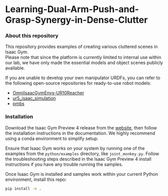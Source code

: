 # Learning-Dual-Arm-Push-and-Grasp-Synergy-in-Dense-Clutter
### About this repository

This repository provides examples of creating various cluttered scenes in Isaac Gym.  
Please note that since the platform is currently limited to internal use within our lab, we have only made the essential models and object scenes publicly available.

If you are unable to develop your own manipulator URDFs, you can refer to the following open-source repositories for ready-to-use robot models:

- [OmniIsaacGymEnvs-UR10Reacher](https://github.com/j3soon/OmniIsaacGymEnvs-UR10Reacher)  
- [ur5_isaac_simulation](https://github.com/caiobarrosv/ur5_isaac_simulation)  
- [pmbs](https://github.com/arc-l/pmbs)

### Installation

Download the Isaac Gym Preview 4 release from the [website](https://developer.nvidia.com/isaac-gym), then
follow the installation instructions in the documentation. We highly recommend using a conda environment 
to simplify setup.

Ensure that Isaac Gym works on your system by running one of the examples from the `python/examples` 
directory, like `joint_monkey.py`. Follow the troubleshooting steps described in the Isaac Gym Preview 4
install instructions if you have any trouble running the samples.

Once Isaac Gym is installed and samples work within your current Python environment, install this repo:

```bash
pip install -e .
```
